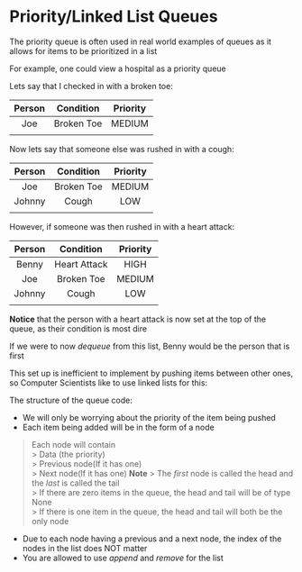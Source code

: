 # Priority/Linked List Queues

The priority queue is often used in real world examples of queues as it allows for items to be prioritized in a list

For example, one could view a hospital as a priority queue

Lets say that I checked in with a broken toe:

| Person | Condition | Priority |
|:------:|:---------:|:--------:|
|  Joe   | Broken Toe|  MEDIUM  |
|        |           |          |

Now lets say that someone else was rushed in with a cough:

| Person | Condition | Priority |
|:------:|:---------:|:--------:|
|  Joe   | Broken Toe|  MEDIUM  |
| Johnny |   Cough   |   LOW    |
|        |           |          |

However, if someone was then rushed in with a heart attack:

| Person | Condition | Priority |
|:------:|:---------:|:--------:|
| Benny  |Heart Attack|  HIGH   |
|  Joe   | Broken Toe|  MEDIUM  |
| Johnny |   Cough   |   LOW    |
|        |           |          |

**Notice** that the person with a heart attack is now set at the top of the queue, as their condition is most dire

If we were to now *dequeue* from this list, Benny would be the person that is first

This set up is inefficient to implement by pushing items between other ones, so Computer Scientists like to use linked lists for this:

The structure of the queue code:
* We will only be worrying about the priority of the item being pushed
* Each item being added will be in the form of a node  
> Each node will contain  
    > Data (the priority)  
    > Previous node(If it has one)  
    > Next node(If it has one)
> **Note**
    > The *first* node is called the head and the *last* is called the tail  
    > If there are zero items in the queue, the head and tail will be of type None  
    > If there is one item in the queue, the head and tail will both be the only node
* Due to each node having a previous and a next node, the index of the nodes in the list does NOT matter
* You are allowed to use *append* and *remove* for the list
